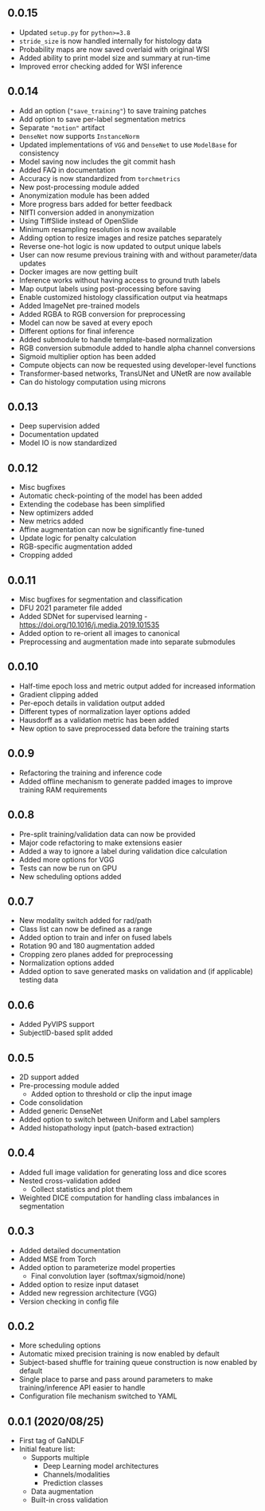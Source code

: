 ## 0.0.15
- Updated `setup.py` for `python>=3.8`
- `stride_size` is now handled internally for histology data
- Probability maps are now saved overlaid with original WSI
- Added ability to print model size and summary at run-time
- Improved error checking added for WSI inference

## 0.0.14

- Add an option (`"save_training"`) to save training patches
- Add option to save per-label segmentation metrics
- Separate `"motion"` artifact
- `DenseNet` now supports `InstanceNorm`
- Updated implementations of `VGG` and `DenseNet` to use `ModelBase` for consistency
- Model saving now includes the git commit hash
- Added FAQ in documentation
- Accuracy is now standardized from `torchmetrics`
- New post-processing module added
- Anonymization module has been added
- More progress bars added for better feedback
- NIfTI conversion added in anonymization
- Using TiffSlide instead of OpenSlide
- Minimum resampling resolution is now available
- Adding option to resize images and resize patches separately
- Reverse one-hot logic is now updated to output unique labels
- User can now resume previous training with and without parameter/data updates
- Docker images are now getting built
- Inference works without having access to ground truth labels
- Map output labels using post-processing before saving
- Enable customized histology classification output via heatmaps
- Added ImageNet pre-trained models
- Added RGBA to RGB conversion for preprocessing
- Model can now be saved at every epoch
- Different options for final inference
- Added submodule to handle template-based normalization
- RGB conversion submodule added to handle alpha channel conversions
- Sigmoid multiplier option has been added
- Compute objects can now be requested using developer-level functions
- Transformer-based networks, TransUNet and UNetR are now available
- Can do histology computation using microns

## 0.0.13

- Deep supervision added
- Documentation updated
- Model IO is now standardized

## 0.0.12

- Misc bugfixes
- Automatic check-pointing of the model has been added
- Extending the codebase has been simplified
- New optimizers added
- New metrics added
- Affine augmentation can now be significantly fine-tuned
- Update logic for penalty calculation
- RGB-specific augmentation added
- Cropping added

## 0.0.11

- Misc bugfixes for segmentation and classification
- DFU 2021 parameter file added
- Added SDNet for supervised learning - https://doi.org/10.1016/j.media.2019.101535
- Added option to re-orient all images to canonical
- Preprocessing and augmentation made into separate submodules

## 0.0.10

- Half-time epoch loss and metric output added for increased information
- Gradient clipping added
- Per-epoch details in validation output added
- Different types of normalization layer options added
- Hausdorff as a validation metric has been added
- New option to save preprocessed data before the training starts

## 0.0.9

- Refactoring the training and inference code
- Added offline mechanism to generate padded images to improve training RAM requirements

## 0.0.8

- Pre-split training/validation data can now be provided
- Major code refactoring to make extensions easier
- Added a way to ignore a label during validation dice calculation
- Added more options for VGG
- Tests can now be run on GPU
- New scheduling options added

## 0.0.7

- New modality switch added for rad/path
- Class list can now be defined as a range
- Added option to train and infer on fused labels
- Rotation 90 and 180 augmentation added
- Cropping zero planes added for preprocessing
- Normalization options added
- Added option to save generated masks on validation and (if applicable) testing data

## 0.0.6

- Added PyVIPS support
- SubjectID-based split added

## 0.0.5

- 2D support added
- Pre-processing module added
  - Added option to threshold or clip the input image
- Code consolidation
- Added generic DenseNet
- Added option to switch between Uniform and Label samplers
- Added histopathology input (patch-based extraction)

## 0.0.4

- Added full image validation for generating loss and dice scores
- Nested cross-validation added
  - Collect statistics and plot them
- Weighted DICE computation for handling class imbalances in segmentation

## 0.0.3 

- Added detailed documentation
- Added MSE from Torch 
- Added option to parameterize model properties
  - Final convolution layer (softmax/sigmoid/none)
- Added option to resize input dataset
- Added new regression architecture (VGG)
- Version checking in config file

## 0.0.2

- More scheduling options
- Automatic mixed precision training is now enabled by default
- Subject-based shuffle for training queue construction is now enabled by default
- Single place to parse and pass around parameters to make training/inference API easier to handle
- Configuration file mechanism switched to YAML

## 0.0.1 (2020/08/25)

- First tag of GaNDLF
- Initial feature list:
  - Supports multiple
    - Deep Learning model architectures
    - Channels/modalities 
    - Prediction classes
  - Data augmentation
  - Built-in cross validation
